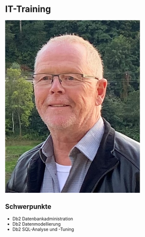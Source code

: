 <div class="hGrid">
  <div class="grid-2">
    <div class="gridTitle"><h1>IT-Training</h1></div>
  </div>
  <div class="grid-1">
    <img src="SchuetzdellerClemens.jpg">
  </div>
<div class="gridBreak"></div>
</div>


<h2>Schwerpunkte</h2>
<ul>
  <li>Db2 Datenbankadministration</li>
  <li>Db2 Datenmodellierung</li>
  <li>Db2 SQL-Analyse und -Tuning</li>
</ul>
